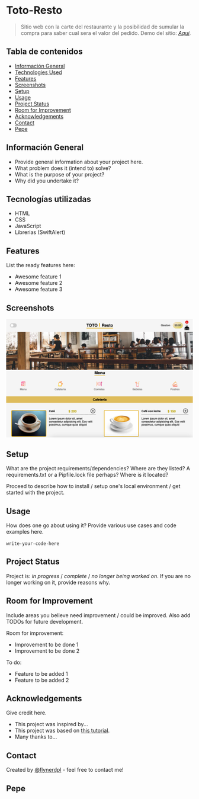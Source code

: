 # Toto-Resto
> Sitio web con la carte del restaurante y la posibilidad de sumular la compra para saber cual sera el valor del pedido.
> Demo del sitio: [_Aquí_](https://toto-resto.netlify.app).

## Tabla de contenidos
* [Información General](#generalinformation)
* [Technologies Used](#technologies-used)
* [Features](#features)
* [Screenshots](#screenshots)
* [Setup](#setup)
* [Usage](#usage)
* [Project Status](#project-status)
* [Room for Improvement](#room-for-improvement)
* [Acknowledgements](#acknowledgements)
* [Contact](#contact)
* [Pepe](#pepa)
<!-- * [License](#license) -->


## Información General
- Provide general information about your project here.
- What problem does it (intend to) solve?
- What is the purpose of your project?
- Why did you undertake it?
<!-- You don't have to answer all the questions - just the ones relevant to your project. -->


## Tecnologías utilizadas
- HTML
- CSS
- JavaScript
- Librerias (SwiftAlert)


## Features
List the ready features here:
- Awesome feature 1
- Awesome feature 2
- Awesome feature 3


## Screenshots
![Ejemplo de screenshot](./img/screenshot.png)


## Setup
What are the project requirements/dependencies? Where are they listed? A requirements.txt or a Pipfile.lock file perhaps? Where is it located?

Proceed to describe how to install / setup one's local environment / get started with the project.


## Usage
How does one go about using it?
Provide various use cases and code examples here.

`write-your-code-here`


## Project Status
Project is: _in progress_ / _complete_ / _no longer being worked on_. If you are no longer working on it, provide reasons why.


## Room for Improvement
Include areas you believe need improvement / could be improved. Also add TODOs for future development.

Room for improvement:
- Improvement to be done 1
- Improvement to be done 2

To do:
- Feature to be added 1
- Feature to be added 2


## Acknowledgements
Give credit here.
- This project was inspired by...
- This project was based on [this tutorial](https://www.example.com).
- Many thanks to...


## Contact
Created by [@flynerdpl](https://www.flynerd.pl/) - feel free to contact me!

## Pepe

<!-- Optional -->
<!-- ## License -->
<!-- This project is open source and available under the [... License](). -->

<!-- You don't have to include all sections - just the one's relevant to your project -->
